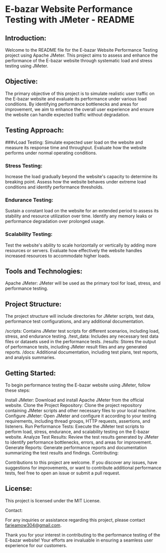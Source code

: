 # E-bazar Website Performance Testing with JMeter - README

## Introduction:

Welcome to the README file for the E-bazar Website Performance Testing project using Apache JMeter. This project aims to assess and enhance the performance of the E-bazar website through systematic load and stress testing using JMeter.

## Objective:

The primary objective of this project is to simulate realistic user traffic on the E-bazar website and evaluate its performance under various load conditions. By identifying performance bottlenecks and areas for improvement, we aim to enhance the overall user experience and ensure the website can handle expected traffic without degradation.

## Testing Approach:

###vLoad Testing:
Simulate expected user load on the website and measure its response time and throughput.
Evaluate how the website performs under normal operating conditions.
### Stress Testing:
Increase the load gradually beyond the website's capacity to determine its breaking point.
Assess how the website behaves under extreme load conditions and identify performance thresholds.
### Endurance Testing:
Sustain a constant load on the website for an extended period to assess its stability and resource utilization over time.
Identify any memory leaks or performance degradation over prolonged usage.
### Scalability Testing:
Test the website's ability to scale horizontally or vertically by adding more resources or servers.
Evaluate how effectively the website handles increased resources to accommodate higher loads.
## Tools and Technologies:

Apache JMeter: JMeter will be used as the primary tool for load, stress, and performance testing.

## Project Structure:

The project structure will include directories for JMeter scripts, test data, performance test configurations, and any additional documentation.

/scripts: Contains JMeter test scripts for different scenarios, including load, stress, and endurance testing.
/test_data: Includes any necessary test data files or datasets used in the performance tests.
/results: Stores the output of performance tests, including JMeter result files and any generated reports.
/docs: Additional documentation, including test plans, test reports, and analysis summaries.
## Getting Started:

To begin performance testing the E-bazar website using JMeter, follow these steps:

Install JMeter: Download and install Apache JMeter from the official website.
Clone the Project Repository: Clone the project repository containing JMeter scripts and other necessary files to your local machine.
Configure JMeter: Open JMeter and configure it according to your testing requirements, including thread groups, HTTP requests, assertions, and listeners.
Run Performance Tests: Execute the JMeter test scripts to perform load, stress, endurance, and scalability testing on the E-bazar website.
Analyze Test Results: Review the test results generated by JMeter to identify performance bottlenecks, errors, and areas for improvement.
Generate Reports: Generate performance reports and documentation summarizing the test results and findings.
Contributing:

Contributions to this project are welcome. If you discover any issues, have suggestions for improvements, or want to contribute additional performance tests, feel free to open an issue or submit a pull request.

## License:

This project is licensed under the MIT License.

Contact:

For any inquiries or assistance regarding this project, please contact farieamow304@gmail.com.

Thank you for your interest in contributing to the performance testing of the E-bazar website! Your efforts are invaluable in ensuring a seamless user experience for our customers.





